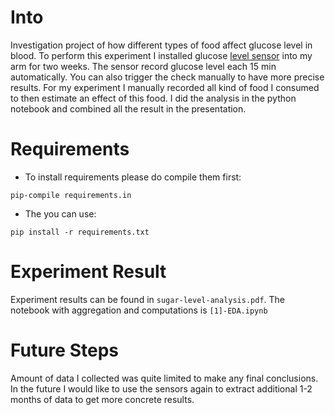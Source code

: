 # Into
Investigation project of how different types of food affect glucose level in blood. To perform this experiment I installed glucose [level sensor](https://www.freestylelibre.nl/) into my arm for two weeks. The sensor record glucose level each 15 min automatically. You can also trigger the check manually to have more precise results. For my experiment I manually recorded all kind of food I consumed to then estimate an effect of this food. I did the analysis in the python notebook and combined all the result in the presentation.

# Requirements
- To install requirements please do compile them first:
```
pip-compile requirements.in
```
- The you can use:
```
pip install -r requirements.txt
```

# Experiment Result
Experiment results can be found in `sugar-level-analysis.pdf`. The notebook with aggregation and computations is `[1]-EDA.ipynb`

# Future Steps
Amount of data I collected was quite limited to make any final conclusions. In the future I would like to use the sensors again to extract additional 1-2 months of data to get more concrete results.